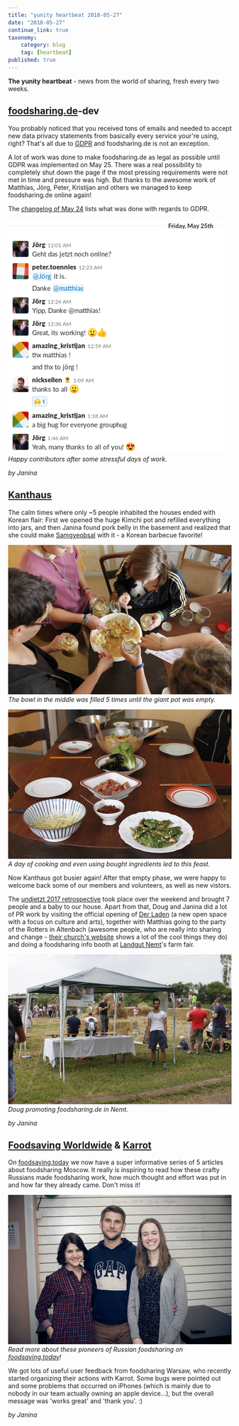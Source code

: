 ```yaml
---
title: "yunity heartbeat 2018-05-27"
date: "2018-05-27"
continue_link: true
taxonomy:
    category: blog
    tag: [heartbeat]
published: true
---
```


**The yunity heartbeat** - news from the world of sharing, fresh every two weeks.

## [foodsharing.de](https://foodsharing.de)-dev
You probably noticed that you received tons of emails and needed to accept new data privacy statements from basically every service your're using, right? That's all due to [GDPR](https://en.wikipedia.org/wiki/General_Data_Protection_Regulation) and foodsharing.de is not an exception.

A lot of work was done to make foodsharing.de as legal as possible until GDPR was implemented on May 25. There was a real possibility to completely shut down the page if the most pressing requirements were not met in time and pressure was high. But thanks to the awesome work of Matthias, Jörg, Peter, Kristijan and others we managed to keep foodsharing.de online again!

The [changelog of May 24](https://beta.foodsharing.de/?page=content&sub=changelog) lists what was done with regards to GDPR.

![](fsdegdpr.png)</br>
_Happy contributors after some stressful days of work._

_by Janina_

## [Kanthaus](https://kanthaus.online)
The calm times where only ~5 people inhabited the houses ended with Korean flair: First we opened the huge Kimchi pot and refilled everything into jars, and then Janina found pork belly in the basement and realized that she could make [Samgyeobsal](https://www.maangchi.com/recipe/samgyeopsal-gui) with it - a Korean barbecue favorite!

![](kimchirefilling.jpg)</br>
_The bowl in the middle was filled 5 times until the giant pot was empty._

![](samgyeobsal.jpg)</br>
_A day of cooking and even using bought ingredients led to this feast._

Now Kanthaus got busier again! After that empty phase, we were happy to welcome back some of our members and volunteers, as well as new vistors.

The [undjetzt 2017 retrospective](https://kanthaus.online/events/2018-05-25_undjetzt17-retrospective) took place over the weekend and brought 7 people and a baby to our house. Apart from that, Doug and Janina did a lot of PR work by visiting the official opening of [Der Laden](https://www.ndk-wurzen.de/Aktuelles/-Der-Laden--eroeffnet-in-Wurzen/42d2122/) (a new open space with a focus on culture and arts), together with Matthias going to the party of the Rotters in Altenbach (awesome people, who are really into sharing and change - [their church's website](https://dorfkirche-altenbach.jimdo.com/) shows a lot of the cool things they do) and doing a foodsharing info booth at [Landgut Nemt](http://www.landgut-nemt.de/)'s farm fair.

![](hoffestdoug.jpg)</br>
_Doug promoting foodsharing.de in Nemt._

_by Janina_

## [Foodsaving Worldwide](https://foodsaving.world) & [Karrot](https://karrot.world)
On [foodsaving.today](https://foodsaving.today) we now have a super informative series of 5 articles about foodsharing Moscow. It really is inspiring to read how these crafty Russians made foodsharing work, how much thought and effort was put in and how far they already came. Don't miss it!

![](a-team.jpg)
_Read more about these pioneers of Russian foodsharing on [foodsaving.today](https://foodsaving.today)!_

We got lots of useful user feedback from foodsharing Warsaw, who recently started organizing their actions with Karrot. Some bugs were pointed out and some problems that occurred on iPhones (which is mainly due to nobody in our team actually owning an apple device...), but the overall message was 'works great' and 'thank you'. :)

_by Janina_
